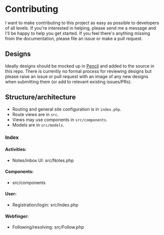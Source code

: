 # Contributing

I want to make contributing to this project as easy as possible to developers of all levels.
If you're interested in helping, please send me a message and I'll be happy to help you get started. If you feel there's anything missing from the documentation, please file an issue or make a pull request.

## Designs

Ideally designs should be mocked up in [Pencil](https://pencil.evolus.vn/) and added to the source in this repo. There is currently no formal process for reviewing designs but please raise an issue or pull request with an image of any new designs when submitting them (or add to relevant existing issues/PRs).

## Structure/architecture

 - Routing and general site configuration is in `index.php`.
 - Route views are in `src`.
 - Views may use components in `src/components`.
 - Models are in `src/models`.

### Index

#### Activities:
 - Notes/inbox UI: src/Notes.php

#### Components:
 - src/components

#### User:
 - Registration/login: src/Index.php

#### Webfinger:
 - Following/resolving: src/Follow.php

